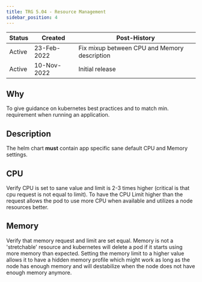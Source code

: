 ```yaml
---
title: TRG 5.04 - Resource Management
sidebar_position: 4
---
```


| Status | Created     | Post-History                                 |
|--------|-------------|----------------------------------------------|
| Active | 23-Feb-2022 | Fix mixup between CPU and Memory description |
| Active | 10-Nov-2022 | Initial release                              |

## Why

To give guidance on kubernetes best practices and to match min. requirement when running an application.

## Description

The helm chart **must** contain app specific sane default CPU and Memory settings.

## CPU

Verify CPU is set to sane value and limit is 2-3 times higher (critical is that cpu request is not equal to limit). To have the CPU Limit higher than the request allows the pod to use more CPU when available and utilizes a node resources better.

## Memory

Verify that memory request and limit are set equal. Memory is not a 'stretchable' resource and kubernetes will delete a pod if it starts using more memory than expected. Setting the memory limit to a higher value allows it to have a hidden memory profile which might work as long as the node has enough memory and will destabilize when the node does not have enough memory anymore.
